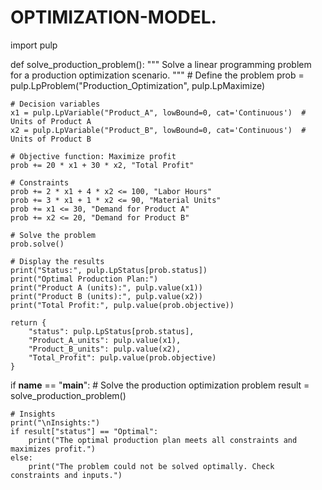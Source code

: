 # OPTIMIZATION-MODEL.
import pulp

def solve_production_problem():
    """
    Solve a linear programming problem for a production optimization scenario.
    """
    # Define the problem
    prob = pulp.LpProblem("Production_Optimization", pulp.LpMaximize)

    # Decision variables
    x1 = pulp.LpVariable("Product_A", lowBound=0, cat='Continuous')  # Units of Product A
    x2 = pulp.LpVariable("Product_B", lowBound=0, cat='Continuous')  # Units of Product B

    # Objective function: Maximize profit
    prob += 20 * x1 + 30 * x2, "Total Profit"

    # Constraints
    prob += 2 * x1 + 4 * x2 <= 100, "Labor Hours"
    prob += 3 * x1 + 1 * x2 <= 90, "Material Units"
    prob += x1 <= 30, "Demand for Product A"
    prob += x2 <= 20, "Demand for Product B"

    # Solve the problem
    prob.solve()

    # Display the results
    print("Status:", pulp.LpStatus[prob.status])
    print("Optimal Production Plan:")
    print("Product A (units):", pulp.value(x1))
    print("Product B (units):", pulp.value(x2))
    print("Total Profit:", pulp.value(prob.objective))

    return {
        "status": pulp.LpStatus[prob.status],
        "Product_A_units": pulp.value(x1),
        "Product_B_units": pulp.value(x2),
        "Total_Profit": pulp.value(prob.objective)
    }

if __name__ == "__main__":
    # Solve the production optimization problem
    result = solve_production_problem()

    # Insights
    print("\nInsights:")
    if result["status"] == "Optimal":
        print("The optimal production plan meets all constraints and maximizes profit.")
    else:
        print("The problem could not be solved optimally. Check constraints and inputs.")
